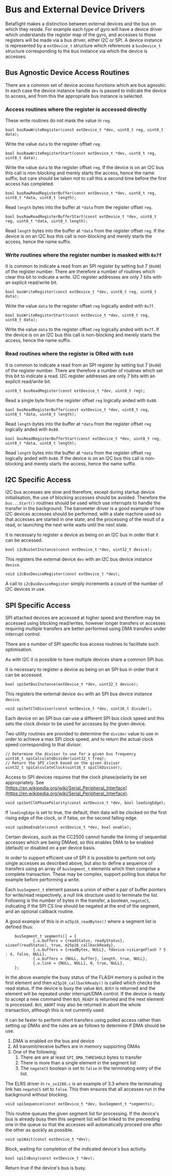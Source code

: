 # Bus and External Device Drivers

Betaflight makes a distinction between external devices and the bus on which they reside. For example each type of gyro will have a device driver which understands the register map of the gyro, and accesses to those registers will be made via a bus driver, either I2C or SPI. A device instance is represented by a `extDevice_t` structure which references a `busDevice_t` structure corresponding to the bus instance via which the device is accesses.

## Bus Agnostic Device Access Routines

There are a common set of device access functions which are bus agnostic. In each case the device instance handle `dev` is passed to indicate the device to access, and from this the appropriate bus instance is selected.

### Access routines where the register is accessed directly

These write routines do not mask the value in `reg`.

```
bool busRawWriteRegister(const extDevice_t *dev, uint8_t reg, uint8_t data);
```

Write the value `data` to the register offset `reg`.

```
bool busRawWriteRegisterStart(const extDevice_t *dev, uint8_t reg, uint8_t data);
```

Write the value `data` to the register offset `reg`. If the device is on an I2C bus this call is non-blocking and merely starts the access, hence the name suffix, but care should be taken not to call this a second time before the first access has completed.

```
bool busRawReadRegisterBuffer(const extDevice_t *dev, uint8_t reg, uint8_t *data, uint8_t length);
```

Read `length` bytes into the buffer at `*data` from the register offset `reg`.

```
bool busRawReadRegisterBufferStart(const extDevice_t *dev, uint8_t reg, uint8_t *data, uint8_t length);
```

Read `length` bytes into the buffer at `*data` from the register offset `reg`. If the device is on an I2C bus this call is non-blocking and merely starts the access, hence the name suffix.

### Write routines where the register number is masked with `0x7f`

It is common to indicate a read from an SPI register by setting but 7 (`0x80`) of the register number. There are therefore a number of routines which clear this bit to indicate a write. I2C register addresses are only 7 bits with an explicit read/write bit.

```
bool busWriteRegister(const extDevice_t *dev, uint8_t reg, uint8_t data);
```

Write the value `data` to the register offset `reg` logically anded with `0x7f`.

```
bool busWriteRegisterStart(const extDevice_t *dev, uint8_t reg, uint8_t data);
```

Write the value `data` to the register offset `reg` logically anded with `0x7f`. If the device is on an I2C bus this call is non-blocking and merely starts the access, hence the name suffix.

### Read routines where the register is ORed with `0x80`

It is common to indicate a read from an SPI register by setting but 7 (`0x80`) of the register number. There are therefore a number of routines which set this bit to indicate a read. I2C register addresses are only 7 bits with an explicit read/write bit.

```
uint8_t busReadRegister(const extDevice_t *dev, uint8_t reg);
```

Read a single byte from the register offset `reg` logically anded with `0x80`.

```
bool busReadRegisterBuffer(const extDevice_t *dev, uint8_t reg, uint8_t *data, uint8_t length);
```

Read `length` bytes into the buffer at `*data` from the register offset `reg` logically anded with `0x80`.

```
bool busReadRegisterBufferStart(const extDevice_t *dev, uint8_t reg, uint8_t *data, uint8_t length);
```

Read `length` bytes into the buffer at `*data` from the register offset `reg` logically anded with `0x80`. If the device is on an I2C bus this call is non-blocking and merely starts the access, hence the name suffix.

## I2C Specific Access

I2C bus accesses are slow and therefore, except during startup device initialisation, the use of blocking accesses should be avoided. Therefore the `bus...Start()` routines should be used which use interrupts to handle the transfer in the background. The barometer driver is a good example of how I2C devices accesses should be performed, with a state machine used so that accesses are started in one state, and the processing of the result of a read, or launching the next write waits until the next state.

It is necessary to register a device as being on an I2C bus in order that it can be accessed.

```
bool i2cBusSetInstance(const extDevice_t *dev, uint32_t device);
```

This registers the external device `dev` with an I2C bus device instance `device`.

```
void i2cBusDeviceRegister(const extDevice_t *dev);
```

A call to `i2cBusDeviceRegister` simply increments a count of the number of I2C devices in use.

## SPI Specific Access

SPI attached devices are accessed at higher speed and therefore may be accessed using blocking read/writes, however longer transfers or accesses requiring multiple transfers are better performed using DMA transfers under interrupt control.

There are a number of SPI specific bus access routines to facilitate such optimisation.

As with I2C it is possible to have multiple devices share a common SPI bus.

It is necessary to register a device as being on an SPI bus in order that it can be accessed.

```
bool spiSetBusInstance(extDevice_t *dev, uint32_t device);
```

This registers the external device `dev` with an SPI bus device instance `device`.

```
void spiSetClkDivisor(const extDevice_t *dev, uint16_t divider);
```

Each device on an SPI bus can use a different SPI bus clock speed and this sets the clock divisor to be used for accesses by the given device.

Two utility routines are provided to determine the `divider` value to use in order to achieve a max SPI clock speed, and to return the actual clock speed corresponding to that divisor.

```
// Determine the divisor to use for a given bus frequency
uint16_t spiCalculateDivider(uint32_t freq);
// Return the SPI clock based on the given divisor
uint32_t spiCalculateClock(uint16_t spiClkDivisor);
```

Access to SPI devices requires that the clock phase/polarity be set appropriately. See [https://en.wikipedia.org/wiki/Serial_Peripheral_Interface](https://en.wikipedia.org/wiki/Serial_Peripheral_Interface).

```
void spiSetClkPhasePolarity(const extDevice_t *dev, bool leadingEdge);
```

If `leadingEdge` is set to true, the default, then data will be clocked on the first rising edge of the clock, or if false, on the second falling edge.

```
void spiDmaEnable(const extDevice_t *dev, bool enable);
```

Certain devices, such as the CC2500 cannot handle the timing of sequential accesses which are being DMAed, so this enables DMA to be enabled (default) or disabled on a per device basis.

In order to support efficient use of SPI it is possible to perform not only single accesses as described above, but also to define a sequence of transfers using an array of `busSegment_t` elements which then comprise a complete transaction. These may be complex, support polling bus status for example before performing a write.

Each `busSegment_t` element passes a union of either a pair of buffer pointers for write/read respectively, a null link structure used to terminate the list. Following is the number of bytes in the transfer, a boolean, `negateCS`, indicating if the SPI CS line should be negated at the end of the segment, and an optional callback routine.

A good example of this is in `m25p16_readBytes()` where a segment list is defined thus:

```
    busSegment_t segments[] = {
            {.u.buffers = {readStatus, readyStatus}, sizeof(readStatus), true, m25p16_callbackReady},
            {.u.buffers = {readBytes, NULL}, fdevice->isLargeFlash ? 5 : 4, false, NULL},
            {.u.buffers = {NULL, buffer}, length, true, NULL},
            {.u.link = {NULL, NULL}, 0, true, NULL},
    };
```

In the above example the busy status of the FLASH memory is polled in the first element and then `m25p16_callbackReady()` is called which checks the read status. If the device is busy the value `BUS_BUSY` is returned and the element will be repeated under interrupt/DMA control. If the device is ready to accept a new command then `BUS_READY` is returned and the next element is processed. `BUS_ABORT` may also be returned in abort the whole transaction, although this is not currently used.

It can be faster to perform short transfers using polled access rather than setting up DMAs and the rules are as follows to determine if DMA should be use.

1. DMA is enabled on the bus and device
2. All transmit/receive buffers are in memory supporting DMAs
3. One of the following:
   1. There are are at least `SPI_DMA_THRESHOLD` bytes to transfer
   2. There is more than a single element in the segment list
   3. The `negateCS` boolean is set to `false` in the terminating entry of the list.

The ELRS driver in `rx_sx1280.c` is an example of 3.3 where the terminating link has `negateCS` set to `false`. This then ensures that all accesses run in the background without blocking.

```
void spiSequence(const extDevice_t *dev, busSegment_t *segments);
```

This routine queues the given segment list for processing. If the device's bus is already busy then this segment list will be linked to the preceeding one in the queue so that the accesses will automatically proceed one after the other as quickly as possible.

```
void spiWait(const extDevice_t *dev);
```

Block, waiting for completion of the indicated device's bus activity.

```
bool spiIsBusy(const extDevice_t *dev);
```

Return true if the device's bus is busy.
